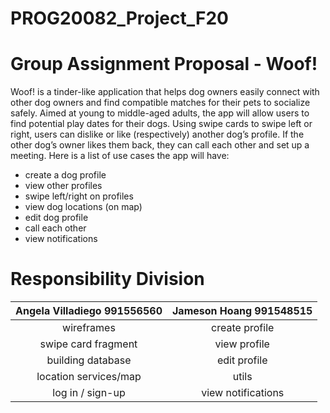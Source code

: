 # PROG20082_Project_F20

# Group Assignment Proposal - Woof!
  Woof! is a tinder-like application that helps dog owners easily connect with other dog owners and find compatible matches for their pets to socialize safely. Aimed at young to middle-aged adults, the app will allow users to find potential play dates for their dogs. Using swipe cards to swipe left or right, users can dislike or like (respectively) another dog’s profile. If the other dog’s owner likes them back, they can call each other and set up a meeting. Here is a list of use cases the app will have:
  - create a dog profile
  - view other profiles
  - swipe left/right on profiles
  - view dog locations (on map)
  - edit dog profile
  - call each other
  - view notifications

# Responsibility Division
| Angela Villadiego 991556560  |  Jameson Hoang 991548515 |
| :-----------:    | :-------------:   |
| wireframes | create profile |
| swipe card fragment | view profile |
| building database | edit profile |
| location services/map | utils |
| log in / sign-up |  view notifications | 

